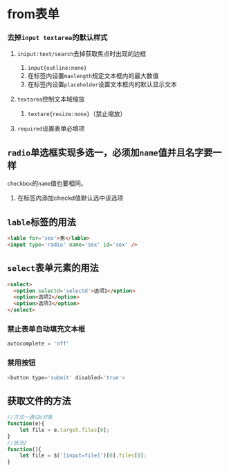 # from表单

### 去掉`input textarea`的默认样式

1. `iniput:text/search`去掉获取焦点时出现的边框
   
   1. `input{outline:none}`
   2. 在标签内设置`maxlength`规定文本框内的最大数值
   3. 在标签内设置`placeholder`设置文本框内的默认显示文本

2. `textarea`控制文本域缩放
   
   1. `textare{resize:none}`（禁止缩放）

3. `required`设置表单必填项

## `radio`单选框实现多选一，必须加`name`值并且名字要一样

`checkbox`的`name`值也要相同。

1. 在标签内添加checkd值默认选中该选项

## `lable`标签的用法

```html
<lable for='sex'>男</lable>
<input type='radio' name='sex' id='sex' />
```

## `select`表单元素的用法

```html
<select>
  <option selectd='selectd'>选项1</option>
  <option>选项2</option>
  <option>选项3</option>
</select>
```

### 禁止表单自动填充文本框

```javascript
autocomplete = 'off'
```

### 禁用按钮

```javascript
<button type='submit' disabled='true'>
```

## 获取文件的方法

```javascript
//方法一通过e对象
function(e){
    let file = e.target.files[0];
}
//放法2
function(){
    let file = $('[input=file]')[0].files[0];
}
```
